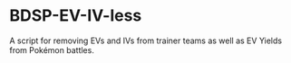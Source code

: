 # BDSP-EV-IV-less
A script for removing EVs and IVs from trainer teams as well as EV Yields from Pokémon battles.
